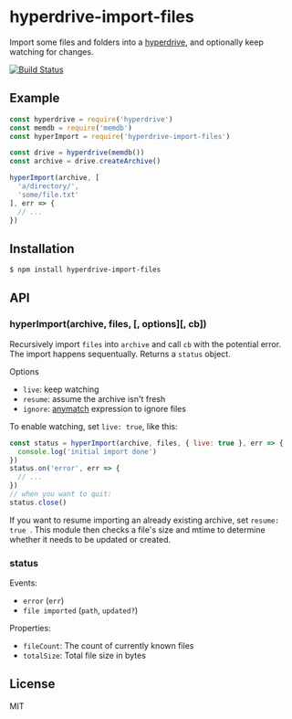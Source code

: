 
# hyperdrive-import-files

Import some files and folders into a [hyperdrive](https://github.com/mafintosh/hyperdrive), and optionally keep watching for changes.

[![Build Status](https://travis-ci.org/juliangruber/hyperdrive-import-files.svg?branch=master)](https://travis-ci.org/juliangruber/hyperdrive-import-files)

## Example

```js
const hyperdrive = require('hyperdrive')
const memdb = require('memdb')
const hyperImport = require('hyperdrive-import-files')

const drive = hyperdrive(memdb())
const archive = drive.createArchive()

hyperImport(archive, [
  'a/directory/',
  'some/file.txt'
], err => {
  // ...
})
```

## Installation

```bash
$ npm install hyperdrive-import-files
```

## API

### hyperImport(archive, files, [, options][, cb])

Recursively import `files` into `archive` and call `cb` with the potential error. The import happens sequentually. Returns a `status` object.

Options

- `live`: keep watching
- `resume`: assume the archive isn't fresh
- `ignore`: [anymatch](https://npmjs.org/package/anymatch) expression to ignore files

To enable watching, set `live: true`, like this:

```js
const status = hyperImport(archive, files, { live: true }, err => {
  console.log('initial import done')  
})
status.on('error', err => {
  // ...  
})
// when you want to quit:
status.close()
```

If you want to resume importing an already existing archive, set `resume: true `. This module then checks a file's size and mtime to determine whether it needs to be updated or created.

### status

Events:

- `error` (`err`)
- `file imported` (`path`, `updated?`)

Properties:

- `fileCount`: The count of currently known files
- `totalSize`: Total file size in bytes

## License

MIT
